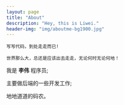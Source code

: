 ```yaml
---
layout: page
title: "About"
description: "Hey, this is Liwei."
header-img: "img/aboutme-bg1900.jpg"
---
```



    写写代码，到处走走而已!

    世界那么大，总还是应该出去走走，无论何时无论何地！


    
我是 **李伟** 程序员;

主要做后端的一些开发工作;

地地道道的码农。
